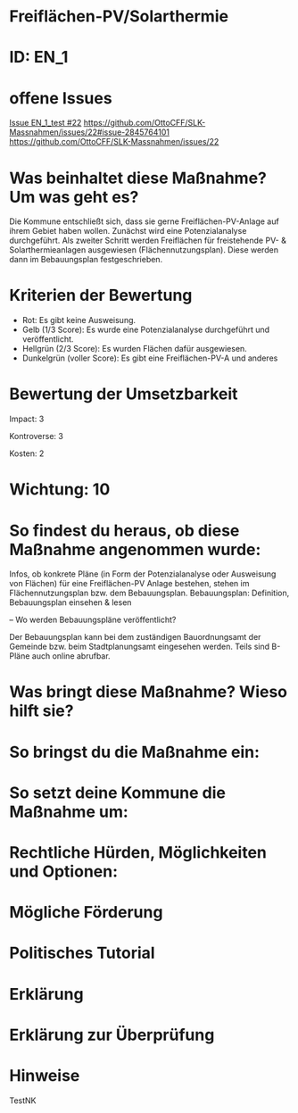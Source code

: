 # Freiflächen-PV/Solarthermie
# ID: EN_1

# offene Issues
[Issue EN_1_test #22](#22)
https://github.com/OttoCFF/SLK-Massnahmen/issues/22#issue-2845764101
https://github.com/OttoCFF/SLK-Massnahmen/issues/22


# Was beinhaltet diese Maßnahme? Um was geht es?
Die Kommune entschließt sich, dass sie gerne Freiflächen-PV-Anlage auf ihrem Gebiet haben wollen.  Zunächst wird eine Potenzialanalyse durchgeführt. Als zweiter Schritt werden Freiflächen für freistehende PV- & Solarthermieanlagen ausgewiesen (Flächennutzungsplan). Diese werden dann im Bebauungsplan festgeschrieben.
# Kriterien der Bewertung
- Rot: Es gibt keine Ausweisung.
- Gelb (1/3 Score): Es wurde eine Potenzialanalyse durchgeführt und veröffentlicht.
- Hellgrün (2/3 Score): Es wurden Flächen dafür ausgewiesen.
- Dunkelgrün (voller Score): Es gibt eine Freiflächen-PV-A und anderes
# Bewertung der Umsetzbarkeit

Impact: 3

Kontroverse: 3

Kosten: 2
# Wichtung: 10
# So findest du heraus, ob diese Maßnahme angenommen wurde:
Infos, ob konkrete Pläne (in Form der Potenzialanalyse oder Ausweisung von Flächen) für eine Freiflächen-PV Anlage bestehen, stehen im Flächennutzungsplan bzw. dem Bebauungsplan. Bebauungsplan: Definition, Bebauungsplan einsehen & lesen

– Wo werden Bebauungspläne veröffentlicht? 

Der Bebauungsplan kann bei dem zuständigen Bauordnungsamt der Gemeinde bzw. beim Stadtplanungsamt eingesehen werden. Teils sind B-Pläne auch online abrufbar.
# Was bringt diese Maßnahme? Wieso hilft sie?

# So bringst du die Maßnahme ein:

# So setzt deine Kommune die Maßnahme um:

# Rechtliche Hürden, Möglichkeiten und Optionen:

# Mögliche Förderung

# Politisches Tutorial

# Erklärung

# Erklärung zur Überprüfung

# Hinweise
TestNK
